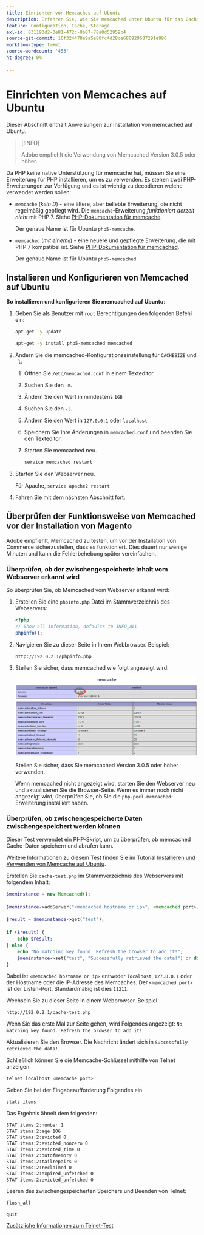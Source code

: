 ```yaml
---
title: Einrichten von Memcaches auf Ubuntu
description: Erfahren Sie, wie Sie memcached unter Ubuntu für das Caching in Adobe Commerce installieren und konfigurieren. Erfahren Sie mehr über Setup-Anweisungen und Optimierungstipps.
feature: Configuration, Cache, Storage
exl-id: 831193d2-3e81-472c-9b87-78a8d52959b4
source-git-commit: 10f324478e9a5e80fc4d28ce680929687291e990
workflow-type: tm+mt
source-wordcount: '453'
ht-degree: 0%

---
```


# Einrichten von Memcaches auf Ubuntu

Dieser Abschnitt enthält Anweisungen zur Installation von memcached auf Ubuntu.

>[!INFO]
>
>Adobe empfiehlt die Verwendung von Memcached Version 3.0.5 oder höher.

Da PHP keine native Unterstützung für memcache hat, müssen Sie eine Erweiterung für PHP installieren, um es zu verwenden. Es stehen zwei PHP-Erweiterungen zur Verfügung und es ist wichtig zu decodieren welche verwendet werden sollen:

- `memcache` (_kein D_) - eine ältere, aber beliebte Erweiterung, die nicht regelmäßig gepflegt wird.
Die `memcache`-Erweiterung _funktioniert derzeit nicht_ mit PHP 7. Siehe [PHP-Dokumentation für memcache](https://www.php.net/manual/en/book.memcache.php).

  Der genaue Name ist für Ubuntu `php5-memcache`.

- `memcached` (_mit einem`d`_) - eine neuere und gepflegte Erweiterung, die mit PHP 7 kompatibel ist. Siehe [PHP-Dokumentation für memcached](https://www.php.net/manual/en/book.memcached.php).

  Der genaue Name ist für Ubuntu `php5-memcached`.

## Installieren und Konfigurieren von Memcached auf Ubuntu

**So installieren und konfigurieren Sie memcached auf Ubuntu**:

1. Geben Sie als Benutzer mit `root` Berechtigungen den folgenden Befehl ein:

   ```bash
   apt-get -y update
   ```

   ```bash
   apt-get -y install php5-memcached memcached
   ```

1. Ändern Sie die memcached-Konfigurationseinstellung für `CACHESIZE` und `-l`:

   1. Öffnen Sie `/etc/memcached.conf` in einem Texteditor.
   1. Suchen Sie den `-m`.
   1. Ändern Sie den Wert in mindestens `1GB`
   1. Suchen Sie den `-l`.
   1. Ändern Sie den Wert in `127.0.0.1` oder `localhost`
   1. Speichern Sie Ihre Änderungen in `memcached.conf` und beenden Sie den Texteditor.
   1. Starten Sie memcached neu.

      ```bash
      service memcached restart
      ```

1. Starten Sie den Webserver neu.

   Für Apache, `service apache2 restart`

1. Fahren Sie mit dem nächsten Abschnitt fort.

## Überprüfen der Funktionsweise von Memcached vor der Installation von Magento

Adobe empfiehlt, Memcached zu testen, um vor der Installation von Commerce sicherzustellen, dass es funktioniert. Dies dauert nur wenige Minuten und kann die Fehlerbehebung später vereinfachen.

### Überprüfen, ob der zwischengespeicherte Inhalt vom Webserver erkannt wird

So überprüfen Sie, ob Memcached vom Webserver erkannt wird:

1. Erstellen Sie eine `phpinfo.php` Datei im Stammverzeichnis des Webservers:

   ```php
   <?php
   // Show all information, defaults to INFO_ALL
   phpinfo();
   ```

1. Navigieren Sie zu dieser Seite in Ihrem Webbrowser. Beispiel:

   ```http
   http://192.0.2.1/phpinfo.php
   ```

1. Stellen Sie sicher, dass memcached wie folgt angezeigt wird:

   ![Bestätigen Sie, dass der zwischengespeicherte Ordner vom Webserver erkannt wird](../../assets/configuration/memcache.png)

   Stellen Sie sicher, dass Sie memcached Version 3.0.5 oder höher verwenden.

   Wenn memcached nicht angezeigt wird, starten Sie den Webserver neu und aktualisieren Sie die Browser-Seite. Wenn es immer noch nicht angezeigt wird, überprüfen Sie, ob Sie die `php-pecl-memcached`-Erweiterung installiert haben.

### Überprüfen, ob zwischengespeicherte Daten zwischengespeichert werden können

Dieser Test verwendet ein PHP-Skript, um zu überprüfen, ob memcached Cache-Daten speichern und abrufen kann.

Weitere Informationen zu diesem Test finden Sie im Tutorial [Installieren und Verwenden von Memcache auf Ubuntu](https://www.digitalocean.com/community/tutorials/how-to-install-and-use-memcache-on-ubuntu-14-04).

Erstellen Sie `cache-test.php` im Stammverzeichnis des Webservers mit folgendem Inhalt:

```php
$meminstance = new Memcached();

$meminstance->addServer("<memcached hostname or ip>", <memcached port>);

$result = $meminstance->get("test");

if ($result) {
    echo $result;
} else {
    echo "No matching key found. Refresh the browser to add it!";
    $meminstance->set("test", "Successfully retrieved the data!") or die("Could not save anything to memcached...");
}
```

Dabei ist `<memcached hostname or ip>` entweder `localhost`, `127.0.0.1` oder der Hostname oder die IP-Adresse des Memcaches. Der `<memcached port>` ist der Listen-Port. Standardmäßig ist dies `11211`.

Wechseln Sie zu dieser Seite in einem Webbrowser. Beispiel

```http
http://192.0.2.1/cache-test.php
```

Wenn Sie das erste Mal zur Seite gehen, wird Folgendes angezeigt: `No matching key found. Refresh the browser to add it!`

Aktualisieren Sie den Browser. Die Nachricht ändert sich in `Successfully retrieved the data!`

Schließlich können Sie die Memcache-Schlüssel mithilfe von Telnet anzeigen:

```bash
telnet localhost <memcache port>
```

Geben Sie bei der Eingabeaufforderung Folgendes ein

```shell
stats items
```

Das Ergebnis ähnelt dem folgenden:

```
STAT items:2:number 1
STAT items:2:age 106
STAT items:2:evicted 0
STAT items:2:evicted_nonzero 0
STAT items:2:evicted_time 0
STAT items:2:outofmemory 0
STAT items:2:tailrepairs 0
STAT items:2:reclaimed 0
STAT items:2:expired_unfetched 0
STAT items:2:evicted_unfetched 0
```

Leeren des zwischengespeicherten Speichers und Beenden von Telnet:

```shell
flush_all
```

```shell
quit
```

[Zusätzliche Informationen zum Telnet-Test](https://darkcoding.net/software/memcached-list-all-keys/)
